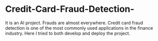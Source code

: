 # Credit-Card-Fraud-Detection-
It is an AI project. Frauds are almost everywhere. Credit card fraud detection is one of the most commonly used applications in the finance industry. Here I tried to both develop and deploy the project.
